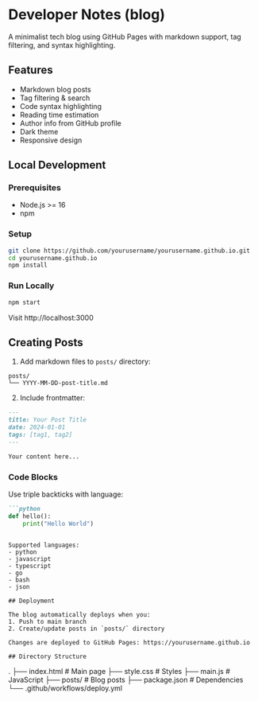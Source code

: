 # Developer Notes (blog)

A minimalist tech blog using GitHub Pages with markdown support, tag filtering, and syntax highlighting.

## Features
- Markdown blog posts
- Tag filtering & search
- Code syntax highlighting
- Reading time estimation
- Author info from GitHub profile
- Dark theme
- Responsive design

## Local Development

### Prerequisites
- Node.js >= 16
- npm

### Setup
```bash
git clone https://github.com/yourusername/yourusername.github.io.git
cd yourusername.github.io
npm install
```

### Run Locally
```bash
npm start
```
Visit http://localhost:3000

## Creating Posts

1. Add markdown files to `posts/` directory:
```
posts/
└── YYYY-MM-DD-post-title.md
```

2. Include frontmatter:
```markdown
---
title: Your Post Title
date: 2024-01-01
tags: [tag1, tag2]
---

Your content here...
```

### Code Blocks
Use triple backticks with language:
```markdown
```python
def hello():
    print("Hello World")
```
```

Supported languages:
- python
- javascript
- typescript
- go
- bash
- json

## Deployment

The blog automatically deploys when you:
1. Push to main branch
2. Create/update posts in `posts/` directory

Changes are deployed to GitHub Pages: https://yourusername.github.io

## Directory Structure

```
.
├── index.html         # Main page
├── style.css         # Styles
├── main.js          # JavaScript
├── posts/           # Blog posts
├── package.json     # Dependencies
└── .github/workflows/deploy.yml
```